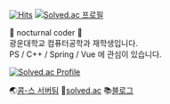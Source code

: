 [![Hits](https://hits.seeyoufarm.com/api/count/incr/badge.svg?url=https%3A%2F%2Fgithub.com%2Fgrayroom)](https://hits.seeyoufarm.com)
[![Solved.ac 프로필](http://mazassumnida.wtf/api/mini/generate_badge?boj=leejh9226)](https://solved.ac/leejh9226)


🌙 nocturnal coder 🌟  
광운대학교 컴퓨터공학과 재학생입니다.  
PS / C++ / Spring / Vue 에 관심이 있습니다.   

[![Solved.ac Profile](http://mazassumnida.wtf/api/v2/generate_badge?boj=leejh9226)](https://solved.ac/leejh9226/)

<!--START_SECTION:waka-->
<!--END_SECTION:waka-->

🌏[콤-스 서버팀](https://github.com/coms-server/server-issue)
🧩[solved.ac](https://solved.ac/profile/leejh9226)
📚[블로그](grayroom.blog)
  
